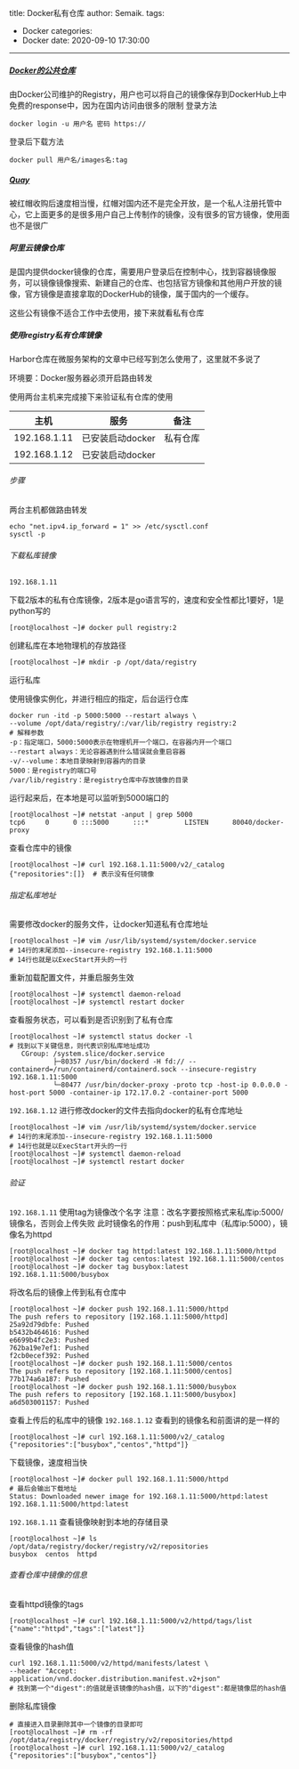 title: Docker私有仓库
author: Semaik.
tags:
  - Docker
categories:
  - Docker
date: 2020-09-10 17:30:00
---
##### [Docker的公共仓库](https://hub.docker.com/)

由Docker公司维护的Registry，用户也可以将自己的镜像保存到DockerHub上中免费的response中，因为在国内访问由很多的限制
登录方法
```
docker login -u 用户名 密码 https://
```
登录后下载方法
```
docker pull 用户名/images名:tag
```
##### [Quay](https://quay.io/)

被红帽收购后速度相当慢，红帽对国内还不是完全开放，是一个私人注册托管中心，它上面更多的是很多用户自己上传制作的镜像，没有很多的官方镜像，使用面也不是很广

##### 阿里云镜像仓库

是国内提供docker镜像的仓库，需要用户登录后在控制中心，找到容器镜像服务，可以镜像镜像搜索、新建自己的仓库、也包括官方镜像和其他用户开放的镜像，官方镜像是直接拿取的DockerHub的镜像，属于国内的一个缓存。

这些公有镜像不适合工作中去使用，接下来就看私有仓库

##### 使用registry私有仓库镜像
Harbor仓库在微服务架构的文章中已经写到怎么使用了，这里就不多说了

环境要：Docker服务器必须开启路由转发

使用两台主机来完成接下来验证私有仓库的使用

|主机			  |   	服务       |	备注 |
|:---------------:|:--------------------:|:--------:|
|192.168.1.11	|已安装启动docker	|私有仓库|
|192.168.1.12	|已安装启动docker	| 		 |

###### 步骤
两台主机都做路由转发
```
echo "net.ipv4.ip_forward = 1" >> /etc/sysctl.conf
sysctl -p
```
###### 下载私库镜像

`192.168.1.11`

下载2版本的私有仓库镜像，2版本是go语言写的，速度和安全性都比1要好，1是python写的
```
[root@localhost ~]# docker pull registry:2
```
创建私库在本地物理机的存放路径
```
[root@localhost ~]# mkdir -p /opt/data/registry
```
运行私库

使用镜像实例化，并进行相应的指定，后台运行仓库
```
docker run -itd -p 5000:5000 --restart always \
--volume /opt/data/registry/:/var/lib/registry registry:2
# 解释参数
-p：指定端口，5000:5000表示在物理机开一个端口，在容器内开一个端口
--restart always：无论容器遇到什么错误就会重启容器
-v/--volume：本地目录映射到容器内的目录
5000：是registry的端口号
/var/lib/registry：是registry仓库中存放镜像的目录
```
运行起来后，在本地是可以监听到5000端口的
```
[root@localhost ~]# netstat -anput | grep 5000
tcp6     0      0 :::5000      :::*         LISTEN      80040/docker-proxy
```
查看仓库中的镜像
```
[root@localhost ~]# curl 192.168.1.11:5000/v2/_catalog
{"repositories":[]}  # 表示没有任何镜像
```
###### 指定私库地址

需要修改docker的服务文件，让docker知道私有仓库地址
```
[root@localhost ~]# vim /usr/lib/systemd/system/docker.service 
# 14行的末尾添加--insecure-registry 192.168.1.11:5000
# 14行也就是以ExecStart开头的一行
```
重新加载配置文件，并重启服务生效
```
[root@localhost ~]# systemctl daemon-reload 
[root@localhost ~]# systemctl restart docker
```
查看服务状态，可以看到是否识别到了私有仓库
```
[root@localhost ~]# systemctl status docker -l
# 找到以下关键信息，则代表识别私库地址成功
   CGroup: /system.slice/docker.service
           ├─80357 /usr/bin/dockerd -H fd:// --containerd=/run/containerd/containerd.sock --insecure-registry 192.168.1.11:5000
           └─80477 /usr/bin/docker-proxy -proto tcp -host-ip 0.0.0.0 -host-port 5000 -container-ip 172.17.0.2 -container-port 5000
 ```
`192.168.1.12`
进行修改docker的文件去指向docker的私有仓库地址
```
[root@localhost ~]# vim /usr/lib/systemd/system/docker.service 
# 14行的末尾添加--insecure-registry 192.168.1.11:5000
# 14行也就是以ExecStart开头的一行
[root@localhost ~]# systemctl daemon-reload 
[root@localhost ~]# systemctl restart docker
```
###### 验证

`192.168.1.11`
使用tag为镜像改个名字
注意：改名字要按照格式来私库ip:5000/镜像名，否则会上传失败
此时镜像名的作用：push到私库中（私库ip:5000），镜像名为httpd
```
[root@localhost ~]# docker tag httpd:latest 192.168.1.11:5000/httpd
[root@localhost ~]# docker tag centos:latest 192.168.1.11:5000/centos
[root@localhost ~]# docker tag busybox:latest 192.168.1.11:5000/busybox
```
将改名后的镜像上传到私有仓库中
```
[root@localhost ~]# docker push 192.168.1.11:5000/httpd
The push refers to repository [192.168.1.11:5000/httpd]
25a92d79dbfe: Pushed 
b5432b464616: Pushed 
e6699b4fc2e3: Pushed 
762ba19e7ef1: Pushed 
f2cb0ecef392: Pushed 
[root@localhost ~]# docker push 192.168.1.11:5000/centos
The push refers to repository [192.168.1.11:5000/centos]
77b174a6a187: Pushed 
[root@localhost ~]# docker push 192.168.1.11:5000/busybox
The push refers to repository [192.168.1.11:5000/busybox]
a6d503001157: Pushed
```
查看上传后的私库中的镜像
`192.168.1.12`
查看到的镜像名和前面讲的是一样的
```
[root@localhost ~]# curl 192.168.1.11:5000/v2/_catalog
{"repositories":["busybox","centos","httpd"]}
```
下载镜像，速度相当快
```
[root@localhost ~]# docker pull 192.168.1.11:5000/httpd
# 最后会输出下载地址
Status: Downloaded newer image for 192.168.1.11:5000/httpd:latest
192.168.1.11:5000/httpd:latest
```
`192.168.1.11`
查看镜像映射到本地的存储目录
```
[root@localhost ~]# ls /opt/data/registry/docker/registry/v2/repositories
busybox  centos  httpd
```
###### 查看仓库中镜像的信息
查看httpd镜像的tags
```
[root@localhost ~]# curl 192.168.1.11:5000/v2/httpd/tags/list
{"name":"httpd","tags":["latest"]}
```
查看镜像的hash值
```
curl 192.168.1.11:5000/v2/httpd/manifests/latest \
--header "Accept: application/vnd.docker.distribution.manifest.v2+json"
# 找到第一个"digest":的值就是该镜像的hash值，以下的"digest":都是镜像层的hash值
```
删除私库镜像
```
# 直接进入目录删除其中一个镜像的目录即可
[root@localhost ~]# rm -rf /opt/data/registry/docker/registry/v2/repositories/httpd
[root@localhost ~]# curl 192.168.1.11:5000/v2/_catalog
{"repositories":["busybox","centos"]}
 ```
 
